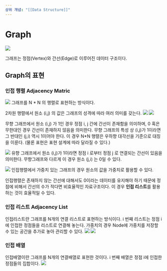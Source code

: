 ```yaml
---
상위 개념: "[[Data Structure]]"
---
```

# Graph
![](https://i.imgur.com/RlvXtuJ.png)


그래프는 정점(Vertex)와 간선(Edge)로 이루어진 데이터 구조이다. 
  
## Graph의 표현

### 인접 행렬 Adjacency Matric
![](https://i.imgur.com/E2Ke0vj.png)
그래프를 N * N 의 행렬로 표현하는 방식이다.

2차원 행렬에서 원소 (i,j) 의 값은 그래프의 성격에 따라 여러 의미를 갖는다.
![](https://i.imgur.com/hfUJsPM.png)
![](https://i.imgur.com/41gtpUG.png)

무향 그래프에서 원소 (i,j) 가 1인 경우 정점 i, j 간에 간선이 존재함을 의미하며, 0 혹은 무한대인 경우 간선이 존재하지 않음을 의미한다. 무향 그래프의 특성 상 (i,j)가 1이라면 그 반대인 (j,i) 역시 1이어야 한다. 이 경우 N\*N 행렬은 우하향 대각선을 기준으로 대칭을 이룬다. (물론 표현은 표현 설계에 따라 달라질 수 있다.)

![](https://i.imgur.com/Y2keM9G.png)
유향 그래프에서 원소 (i,j)가 1이라면 정점 i 로부터 정점 j 로 연결되는 간선이 있음을 의미한다. 무향그래프와 다르게 이 경우 원소 (j,i) 는 0일 수 있다.

![](https://i.imgur.com/uERfN6u.png)
인접행렬에서 가중치 있는 그래프의 경우 원소의 값을 가중치로 활용할 수 있다.

인접행렬은 존재하지 않는 간선에 대해서도 0이라는 데이터를 유지해야 하기 때문에 정점에 비해서 간선의 수가 적다면 비효율적인 자료구조이다. 이 경우 **인접 리스트**를 활용하는 것이 효율적일 수 있다.

### 인접 리스트 Adjacency List
인접리스트란 그래프를 N개의 연결 리스트로 표현하는 방식이다. i 번째 리스트는 정점 i에 인접한 정점들을 리스트로 연결해 놓는다. 가중치의 경우 Node에 가중치를 저장할 수 있는 공간을 추가로 놓아 관리할 수 있다.
![](https://i.imgur.com/kxHN0IH.png)
![](https://i.imgur.com/rQ9mJdq.png)

### 인접 배열
인접배열이란 그래프를 N개의 연결배열로 표현한 것이다. i 번째 배열은 정점 i에 인접한 정점들의 집합이다.
![](https://i.imgur.com/xcKRdBS.png)
